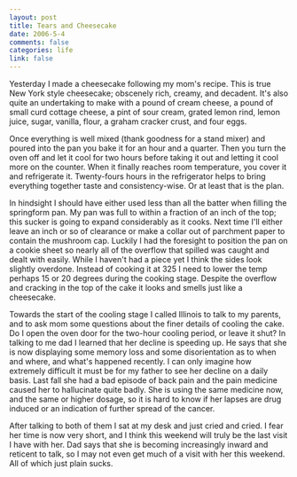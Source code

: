 ```yaml
--- 
layout: post
title: Tears and Cheesecake
date: 2006-5-4
comments: false
categories: life
link: false
---
```

Yesterday I made a cheesecake following my mom's recipe. This is true New York style cheesecake; obscenely rich, creamy, and decadent. It's also quite an undertaking to make with a pound of cream cheese, a pound of small curd cottage cheese, a pint of sour cream, grated lemon rind, lemon juice, sugar, vanilla, flour, a graham cracker crust, and four eggs.

Once everything is well mixed (thank goodness for a stand mixer) and poured into the pan you bake it for an hour and a quarter. Then you turn the oven off and let it cool for two hours before taking it out and letting it cool more on the counter. When it finally reaches room temperature, you cover it and refrigerate it. Twenty-fours hours in the refrigerator helps to bring everything together taste and consistency-wise. Or at least that is the plan.

In hindsight I should have either used less than all the batter when filling the springform pan. My pan was full to within a fraction of an inch of the top; this sucker is going to expand considerably as it cooks. Next time I'll either leave an inch or so of clearance or make a collar out of parchment paper to contain the mushroom cap. Luckily I had the foresight to position the pan on a cookie sheet so nearly all of the overflow that spilled was caught and dealt with easily. While I haven't had a piece yet I think the sides look slightly overdone. Instead of cooking it at 325 I need to lower the temp perhaps 15 or 20 degrees during the cooking stage. Despite the overflow and cracking in the top of the cake it looks and smells just like a cheesecake.

Towards the start of the cooling stage I called Illinois to talk to my parents, and to ask mom some questions about the finer details of cooling the cake. Do I open the oven door for the two-hour cooling period, or leave it shut? In talking to me dad I learned that her decline is speeding up. He says that she is now displaying some memory loss and some disorientation as to when and where, and what's happened recently. I can only imagine how extremely difficult it must be for my father to see her decline on a daily basis. Last fall she had a bad episode of back pain and the pain medicine caused her to hallucinate quite badly. She is using the same medicine now, and the same or higher dosage, so it is hard to know if her lapses are drug induced or an indication of further spread of the cancer.

After talking to both of them I sat at my desk and just cried and cried. I fear her time is now very short, and I think this weekend will truly be the last visit I have  with her. Dad says that she is becoming increasingly inward and reticent to talk, so I may not even get much of a visit with her this weekend. All of which just plain sucks.
